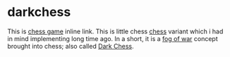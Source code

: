 darkchess
=========
This is [chess game](http://example.com/ "Title") inline link.
This is little chess [chess](http://en.wikipedia.org/wiki/Chess) variant which i had in mind implementing long time ago. In a short, it is a [fog of war](http://en.wikipedia.org/wiki/Fog_of_war) concept brought into chess; also called [Dark Chess](http://en.wikipedia.org/wiki/Dark_chess).
